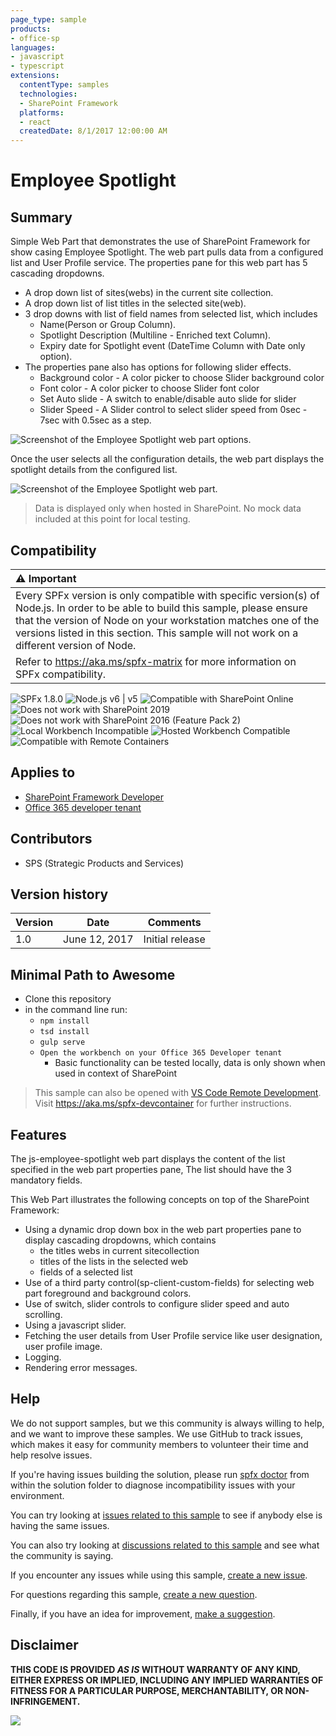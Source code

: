 ```yaml
---
page_type: sample
products:
- office-sp
languages:
- javascript
- typescript
extensions:
  contentType: samples
  technologies:
  - SharePoint Framework
  platforms:
  - react
  createdDate: 8/1/2017 12:00:00 AM
---
```

# Employee Spotlight

## Summary

Simple Web Part that demonstrates the use of SharePoint Framework for show casing Employee Spotlight. The web part pulls data from a configured list and User Profile service.
 The properties pane for this web part has 5 cascading dropdowns. 
 - A drop down list of sites(webs) in the current site collection.
 - A drop down list of list titles in the selected site(web). 
 - 3 drop downs with list of field names from selected list, which includes 
    * Name(Person or Group Column). 
    * Spotlight Description (Multiline - Enriched text Column). 
    * Expiry date for Spotlight event (DateTime Column with Date only option).  
 - The properties pane also has options for following slider effects.
    * Background color - A color picker to choose Slider background color 
    * Font color - A color picker to choose Slider font color
    * Set Auto slide - A switch to enable/disable auto slide for slider  
    * Slider Speed - A Slider control to select slider speed from 0sec - 7sec with 0.5sec as a step.

![Screenshot of the Employee Spotlight web part options](./assets/Employee-spotlight-options.png).
 
 Once the user selects all the configuration details, the web part displays the spotlight details from the configured list.

![Screenshot of the Employee Spotlight web part](./assets/Employee-spotlight-priview.png).

> Data is displayed only when hosted in SharePoint. No mock data included at this point for local testing. 


## Compatibility

| :warning: Important          |
|:---------------------------|
| Every SPFx version is only compatible with specific version(s) of Node.js. In order to be able to build this sample, please ensure that the version of Node on your workstation matches one of the versions listed in this section. This sample will not work on a different version of Node.|
|Refer to <https://aka.ms/spfx-matrix> for more information on SPFx compatibility.   |

![SPFx 1.8.0](https://img.shields.io/badge/SPFx-1.8.0-green.svg)
![Node.js v6 | v5](https://img.shields.io/badge/Node.js-v6%20%7C%20v5-green.svg) 
![Compatible with SharePoint Online](https://img.shields.io/badge/SharePoint%20Online-Compatible-green.svg)
![Does not work with SharePoint 2019](https://img.shields.io/badge/SharePoint%20Server%202019-Incompatible-red.svg "SharePoint Server 2019 requires SPFx 1.4.1 or lower")
![Does not work with SharePoint 2016 (Feature Pack 2)](https://img.shields.io/badge/SharePoint%20Server%202016%20(Feature%20Pack%202)-Incompatible-red.svg "SharePoint Server 2016 Feature Pack 2 requires SPFx 1.1")
![Local Workbench Incompatible](https://img.shields.io/badge/Local%20Workbench-Incompatible-red.svg "Requires access to SharePoint content")
![Hosted Workbench Compatible](https://img.shields.io/badge/Hosted%20Workbench-Compatible-green.svg)
![Compatible with Remote Containers](https://img.shields.io/badge/Remote%20Containers-Compatible-green.svg)

## Applies to

* [SharePoint Framework Developer](https://learn.microsoft.com/sharepoint/dev/spfx/sharepoint-framework-overview)
* [Office 365 developer tenant](https://learn.microsoft.com/sharepoint/dev/spfx/set-up-your-developer-tenant)


## Contributors

* SPS (Strategic Products and Services)


## Version history

Version|Date|Comments
-------|----|--------
1.0|June 12, 2017|Initial release

## Minimal Path to Awesome

- Clone this repository
- in the command line run:
  - `npm install`
  - `tsd install`
  - `gulp serve`
  - `Open the workbench on your Office 365 Developer tenant`
      - Basic functionality can be tested locally, data is only shown when used in context of SharePoint

>  This sample can also be opened with [VS Code Remote Development](https://code.visualstudio.com/docs/remote/remote-overview). Visit https://aka.ms/spfx-devcontainer for further instructions.

## Features
The js-employee-spotlight web part displays the content of the list specified in the web part properties pane, The list should have the 3 mandatory fields. 

This Web Part illustrates the following concepts on top of the SharePoint Framework:

* Using a dynamic drop down box in the web part properties pane to display cascading dropdowns, which contains 
    - the titles webs in current sitecollection 
    - titles of the lists in the selected web 
    - fields of a selected list
* Use of a third party control(sp-client-custom-fields) for selecting web part foreground and background colors.
* Use of switch, slider controls to configure slider speed and auto scrolling.
* Using a javascript slider. 
* Fetching the user details from User Profile service like user designation, user profile image. 
* Logging.
* Rendering error messages.


## Help

We do not support samples, but we this community is always willing to help, and we want to improve these samples. We use GitHub to track issues, which makes it easy for  community members to volunteer their time and help resolve issues.

If you're having issues building the solution, please run [spfx doctor](https://pnp.github.io/cli-microsoft365/cmd/spfx/spfx-doctor/) from within the solution folder to diagnose incompatibility issues with your environment.

You can try looking at [issues related to this sample](https://github.com/pnp/sp-dev-fx-webparts/issues?q=label%3A%22sample%3A%20js-employee-spotlight") to see if anybody else is having the same issues.

You can also try looking at [discussions related to this sample](https://github.com/pnp/sp-dev-fx-webparts/discussions?discussions_q=js-employee-spotlight) and see what the community is saying.

If you encounter any issues while using this sample, [create a new issue](https://github.com/pnp/sp-dev-fx-webparts/issues/new?assignees=&labels=Needs%3A+Triage+%3Amag%3A%2Ctype%3Abug-suspected%2Csample%3A%20js-employee-spotlight&authors=&template=bug-report.yml&sample=js-employee-spotlight&authors=&title=js-employee-spotlight%20-%20).

For questions regarding this sample, [create a new question](https://github.com/pnp/sp-dev-fx-webparts/issues/new?assignees=&labels=Needs%3A+Triage+%3Amag%3A%2Ctype%3Aquestion%2Csample%3A%20js-employee-spotlight&authors=&template=question.yml&sample=js-employee-spotlight&authors=&title=js-employee-spotlight%20-%20).

Finally, if you have an idea for improvement, [make a suggestion](https://github.com/pnp/sp-dev-fx-webparts/issues/new?assignees=&labels=Needs%3A+Triage+%3Amag%3A%2Ctype%3Aenhancement%2Csample%3A%20js-employee-spotlight&authors=&template=question.yml&sample=js-employee-spotlight&authors=&title=js-employee-spotlight%20-%20).

## Disclaimer

**THIS CODE IS PROVIDED *AS IS* WITHOUT WARRANTY OF ANY KIND, EITHER EXPRESS OR IMPLIED, INCLUDING ANY IMPLIED WARRANTIES OF FITNESS FOR A PARTICULAR PURPOSE, MERCHANTABILITY, OR NON-INFRINGEMENT.**


<img src="https://m365-visitor-stats.azurewebsites.net/sp-dev-fx-webparts/samples/js-employee-spotlight" />
